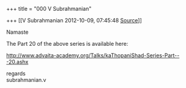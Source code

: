 +++
title = "000 V Subrahmanian"

+++
[[V Subrahmanian	2012-10-09, 07:45:48 [Source](https://groups.google.com/g/bvparishat/c/llrAQyVRqlg)]]



Namaste  
  
The Part 20 of the above series is available here:  
  
<http://www.advaita-academy.org/Talks/kaThopaniShad-Series-Part---20.ashx>  
  
regards  
subrahmanian.v  

  

